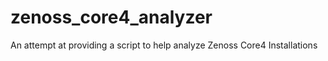 zenoss_core4_analyzer
=====================

An attempt at providing a script to help analyze Zenoss Core4 Installations